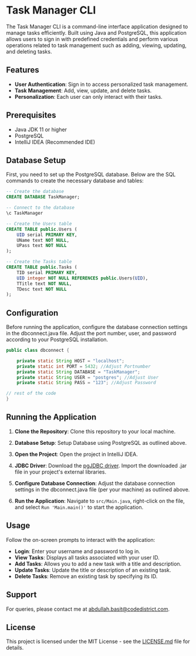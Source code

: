 # Task Manager CLI

The Task Manager CLI is a command-line interface application designed to manage tasks efficiently. Built using Java and PostgreSQL, this application allows users to sign in with predefined credentials and perform various operations related to task management such as adding, viewing, updating, and deleting tasks.

## Features

- **User Authentication**: Sign in to access personalized task management.
- **Task Management**: Add, view, update, and delete tasks.
- **Personalization**: Each user can only interact with their tasks.

## Prerequisites

- Java JDK 11 or higher
- PostgreSQL
- IntelliJ IDEA (Recommended IDE)

## Database Setup

First, you need to set up the PostgreSQL database. Below are the SQL commands to create the necessary database and tables:

```sql
-- Create the database
CREATE DATABASE TaskManager;

-- Connect to the database
\c TaskManager

-- Create the Users table
CREATE TABLE public.Users (
    UID serial PRIMARY KEY,
    UName text NOT NULL,
    UPass text NOT NULL
);

-- Create the Tasks table
CREATE TABLE public.Tasks (
    TID serial PRIMARY KEY,
    UID integer NOT NULL REFERENCES public.Users(UID),
    TTitle text NOT NULL,
    TDesc text NOT NULL
);
```
## Configuration

Before running the application, configure the database connection settings in the dbconnect.java file. Adjust the port number, user, and password according to your PostgreSQL installation.

```java
public class dbconnect {

    private static String HOST = "localhost";
    private static int PORT = 5432; //Adjust Portnumber
    private static String DATABASE = "TaskManager";
    private static String USER = "postgres"; //Adjust User
    private static String PASS = "123"; //Adjust Password

// rest of the code
}
```
## Running the Application

1. **Clone the Repository**: Clone this repository to your local machine.

2. **Database Setup**: Setup Database using PostgreSQL as outlined above.
   
4. **Open the Project**: Open the project in IntelliJ IDEA.

5. **JDBC Driver**: Download the [pgJDBC driver](https://jdbc.postgresql.org/download/). Import the downloaded .jar file in your project's external libraries.

6. **Configure Database Connection**: Adjust the database connection settings in the dbconnect.java file (per your machine) as outlined above.
   
7. **Run the Application**: Navigate to `src/Main.java`, right-click on the file, and select `Run 'Main.main()'` to start the application.

## Usage

Follow the on-screen prompts to interact with the application:

- **Login**: Enter your username and password to log in.
- **View Tasks**: Displays all tasks associated with your user ID.
- **Add Tasks**: Allows you to add a new task with a title and description.
- **Update Tasks**: Update the title or description of an existing task.
- **Delete Tasks**: Remove an existing task by specifying its ID.

## Support

For queries, please contact me at [abdullah.basit@codedistrict.com](mailto:abdullah.basit@codedistrict.com).

## License

This project is licensed under the MIT License - see the [LICENSE.md](https://github.com/git/git-scm.com/blob/main/MIT-LICENSE.txt) file for details.

